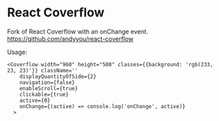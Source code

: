 React Coverflow
===
Fork of React Coverflow with an onChange event.  
https://github.com/andyyou/react-coverflow  

Usage:  
```
<Coverflow width="960" height="500" classes={{background: 'rgb(233, 23, 23)'}} className=''
    displayQuantityOfSide={2}
    navigation={false}
    enableScroll={true}
    clickable={true}
    active={0}
    onChange={(active) => console.log('onChange', active)}
  >
```